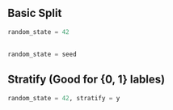 ## Basic Split
```py
random_state = 42
```
##
```py
random_state = seed
```
## Stratify (Good for {0, 1} lables)
```py
random_state = 42, stratify = y
```
